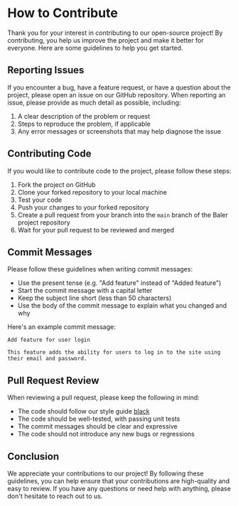 # How to Contribute

Thank you for your interest in contributing to our open-source project!
By contributing, you help us improve the project and make it better for everyone. Here are some guidelines to help you get started.

## Reporting Issues

If you encounter a bug, have a feature request, or have a question about the project, please open an issue on our GitHub repository.
When reporting an issue, please provide as much detail as possible, including:

1. A clear description of the problem or request
2. Steps to reproduce the problem, if applicable
2. Any error messages or screenshots that may help diagnose the issue

## Contributing Code

If you would like to contribute code to the project, please follow these steps:

1. Fork the project on GitHub
2. Clone your forked repository to your local machine
3. Test your code
4. Push your changes to your forked repository
5. Create a pull request from your branch into the `main` branch of the Baler project repository
6. Wait for your pull request to be reviewed and merged


## Commit Messages

Please follow these guidelines when writing commit messages:

- Use the present tense (e.g. "Add feature" instead of "Added feature")
- Start the commit message with a capital letter
- Keep the subject line short (less than 50 characters)
- Use the body of the commit message to explain what you changed and why

Here's an example commit message:

```
Add feature for user login

This feature adds the ability for users to log in to the site using their email and password.
```

## Pull Request Review

When reviewing a pull request, please keep the following in mind:

- The code should follow our style guide [black](https://github.com/psf/black)
- The code should be well-tested, with passing unit tests
- The commit messages should be clear and expressive
- The code should not introduce any new bugs or regressions

## Conclusion

We appreciate your contributions to our project! By following these guidelines, you can help ensure that your contributions are high-quality and easy to review. If you have any questions or need help with anything, please don't hesitate to reach out to us.
